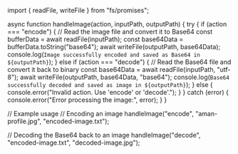 import { readFile, writeFile } from "fs/promises";

async function handleImage(action, inputPath, outputPath) {
try {
if (action === "encode") {
// Read the image file and convert it to Base64
const bufferData = await readFile(inputPath);
const base64Data = bufferData.toString("base64");
await writeFile(outputPath, base64Data);
console.log(`Image successfully encoded and saved as Base64 in ${outputPath}`);
} else if (action === "decode") {
// Read the Base64 file and convert it back to binary
const base64Data = await readFile(inputPath, "utf-8");
await writeFile(outputPath, base64Data, "base64");
console.log(`Base64 successfully decoded and saved as image in ${outputPath}`);
} else {
console.error("Invalid action. Use 'encode' or 'decode'.");
}
} catch (error) {
console.error("Error processing the image:", error);
}
}

// Example usage
// Encoding an image
handleImage("encode", "aman-profile.jpg", "encoded-image.txt");

// Decoding the Base64 back to an image
handleImage("decode", "encoded-image.txt", "decoded-image.jpg");
